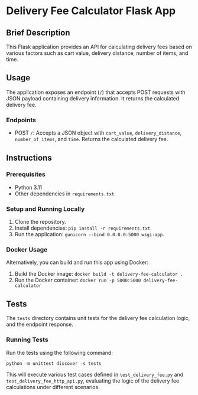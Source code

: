 # Delivery Fee Calculator Flask App

## Brief Description
This Flask application provides an API for calculating delivery fees based on various factors such as cart value, delivery distance, number of items, and time.

## Usage
The application exposes an endpoint (`/`) that accepts POST requests with JSON payload containing delivery information. It returns the calculated delivery fee.

### Endpoints
- POST `/`: Accepts a JSON object with `cart_value`, `delivery_distance`, `number_of_items`, and `time`. Returns the calculated delivery fee.

## Instructions

### Prerequisites
- Python 3.11
- Other dependencies in `requirements.txt`

### Setup and Running Locally
1. Clone the repository.
2. Install dependencies: `pip install -r requirements.txt`.
3. Run the application: `gunicorn --bind 0.0.0.0:5000 wsgi:app`.

### Docker Usage
Alternatively, you can build and run this app using Docker:

1. Build the Docker image: `docker build -t delivery-fee-calculator .`
2. Run the Docker container: `docker run -p 5000:5000 delivery-fee-calculator`

## Tests
The `tests` directory contains unit tests for the delivery fee calculation logic, and the endpoint response.

### Running Tests
Run the tests using the following command:
```Python
python -m unittest discover -s tests
```
This will execute various test cases defined in `test_delivery_fee.py` and `test_delivery_fee_http_api.py`, evaluating the logic of the delivery fee calculations under different scenarios.
